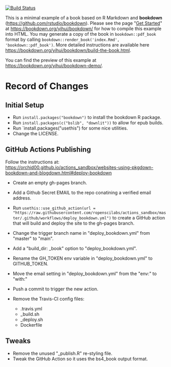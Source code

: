 [![Build Status](https://travis-ci.com/rstudio/bookdown-demo.svg?branch=master)](https://travis-ci.com/rstudio/bookdown-demo)

This is a minimal example of a book based on R Markdown and **bookdown** (https://github.com/rstudio/bookdown). Please see the page "[Get Started](https://bookdown.org/yihui/bookdown/get-started.html)" at https://bookdown.org/yihui/bookdown/ for how to compile this example into HTML. You may generate a copy of the book in `bookdown::pdf_book` format by calling `bookdown::render_book('index.Rmd', 'bookdown::pdf_book')`. More detailed instructions are available here https://bookdown.org/yihui/bookdown/build-the-book.html.

You can find the preview of this example at https://bookdown.org/yihui/bookdown-demo/.

# Record of Changes

## Initial Setup

  - Run `install.packages("bookdown")` to install the bookdown R package.
  - Run `install.packages(c("bslib", "downlit"))` to allow for epub builds.
  - Run `install.packages("usethis") for some nice utilities.
  - Change the LICENSE.

## GitHub Actions Publishing

Follow the instructions at: <https://orchid00.github.io/actions_sandbox/websites-using-pkgdown-bookdown-and-blogdown.html#deploy-bookdown>

  - Create an empty gh-pages branch.
  - Add a Github Secret EMAIL to the repo conatining a verified email address.
  - Run `usethis::use_github_action(url = "https://raw.githubusercontent.com/ropenscilabs/actions_sandbox/master/.github/workflows/deploy_bookdown.yml")` to create a GitHub action that will build and deploy the site to the gh-pages branch.

  - Change the trigger branch name in "deploy_bookdown.yml" from "master" to "main".
  - Add a "build_dir: _book" option to "deploy_bookdown.yml".
  - Rename the GH_TOKEN env variable in "deploy_bookdown.yml" to GITHUB_TOKEN.
  - Move the email setting in "deploy_bookdown.yml" from the "env:" to "with:"
  - Push a commit to trigger the new action.
  - Remove the Travis-CI config files:
    - .travis.yml
    - _build.sh
    - _deploy.sh
    - Dockerfile
    
## Tweaks

  - Remove the unused "_publish.R" re-styling file.
  - Tweak the GitHub Action so it uses the bs4_book output format.
  
